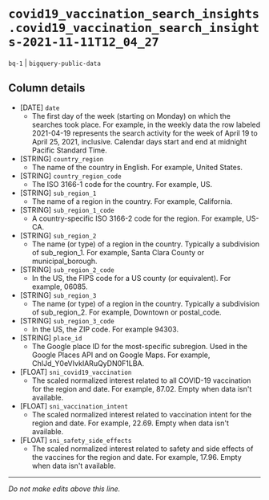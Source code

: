 # `covid19_vaccination_search_insights.covid19_vaccination_search_insights-2021-11-11T12_04_27`
`bq-1` | `bigquery-public-data`

## Column details
* [DATE]      `date`
  - The first day of the week (starting on Monday) on which the searches took place. For example, in the weekly data the row labeled 2021-04-19 represents the search activity for the week of April 19 to April 25, 2021, inclusive. Calendar days start and end at midnight Pacific Standard Time.
* [STRING]    `country_region`
  - The name of the country in English. For example, United States.
* [STRING]    `country_region_code`
  - The ISO 3166-1 code for the country. For example, US.
* [STRING]    `sub_region_1`
  - The name of a region in the country. For example, California.
* [STRING]    `sub_region_1_code`
  - A country-specific ISO 3166-2 code for the region. For example, US-CA.
* [STRING]    `sub_region_2`
  - The name (or type) of a region in the country. Typically a subdivision of sub_region_1. For example, Santa Clara County or municipal_borough.
* [STRING]    `sub_region_2_code`
  - In the US, the FIPS code for a US county (or equivalent). For example, 06085.
* [STRING]    `sub_region_3`
  - The name (or type) of a region in the country. Typically a subdivision of sub_region_2. For example, Downtown or postal_code.
* [STRING]    `sub_region_3_code`
  - In the US, the ZIP code. For example 94303.
* [STRING]    `place_id`
  - The Google place ID for the most-specific subregion. Used in the Google Places API and on Google Maps. For example, ChIJd_Y0eVIvkIARuQyDN0F1LBA.
* [FLOAT]     `sni_covid19_vaccination`
  - The scaled normalized interest related to all COVID-19 vaccination for the region and date. For example, 87.02. Empty when data isn't available.
* [FLOAT]     `sni_vaccination_intent`
  - The scaled normalized interest related to vaccination intent for the region and date. For example, 22.69. Empty when data isn't available.
* [FLOAT]     `sni_safety_side_effects`
  - The scaled normalized interest related to safety and side effects of the vaccines for the region and date. For example, 17.96. Empty when data isn't available.

-------------------------------------------------------------------------------
*Do not make edits above this line.*
